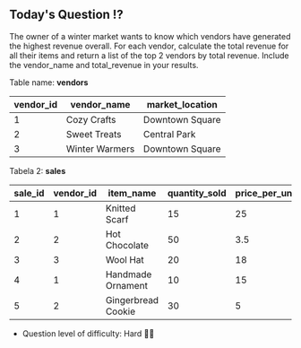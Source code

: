 ## Today's Question ⁉️

The owner of a winter market wants to know which vendors have generated the highest revenue overall. For each vendor, calculate the total revenue for all their items and return a list of the top 2 vendors by total revenue. Include the vendor_name and total_revenue in your results.

Table name: **vendors**

| vendor_id | vendor_name     | market_location |
|------------|-----------------|-----------------|
| 1          | Cozy Crafts      | Downtown Square |
| 2          | Sweet Treats     | Central Park    |
| 3          | Winter Warmers   | Downtown Square |


Tabela 2: **sales**

| sale_id | vendor_id | item_name          | quantity_sold | price_per_unit |
|---------|------------|----------------------|----------------|-----------------|
| 1       | 1          | Knitted Scarf       | 15             | 25              |
| 2       | 2          | Hot Chocolate       | 50             | 3.5             |
| 3       | 3          | Wool Hat           | 20             | 18              |
| 4       | 1          | Handmade Ornament   | 10             | 15              |
| 5       | 2          | Gingerbread Cookie  | 30             | 5               |


- Question level of difficulty: Hard 🎅🎅
